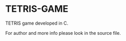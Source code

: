TETRIS-GAME
===========

TETRIS game developed in C.

For author and more info please look in the source file.
